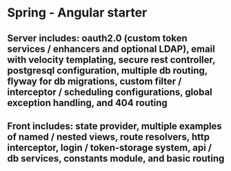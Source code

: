 # Spring - Angular starter

## Server includes: oauth2.0 (custom token services / enhancers and optional LDAP), email with velocity templating, secure rest controller, postgresql configuration, multiple db routing, flyway for db migrations, custom filter / interceptor / scheduling configurations, global exception handling, and 404 routing

## Front includes: state provider, multiple examples of named / nested views, route resolvers, http interceptor, login / token-storage system, api / db services, constants module, and basic routing
